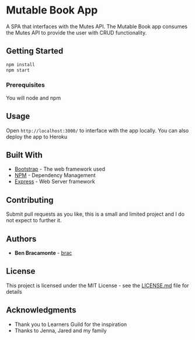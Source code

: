 # Mutable Book App

A SPA that interfaces with the Mutes API. The Mutable Book app consumes the Mutes API to provide the user with CRUD functionality.

## Getting Started

```bash
npm install
npm start
```

### Prerequisites

You will node and npm

## Usage

Open `http://localhost:3000/` to interface with the app locally. You can also deploy the app to Heroku

## Built With

* [Bootstrap](https://getbootstrap.com/) - The web framework used
* [NPM](https://www.npmjs.com/) - Dependency Management
* [Express](http://expressjs.com/) - Web Server framework

## Contributing

Submit pull requests as you like, this is a small and limited project and I do not expect to further it.

## Authors

* **Ben Bracamonte** - [brac](https://github.com/brac)

## License

This project is licensed under the MIT License - see the [LICENSE.md](./LICENSE.md) file for details

## Acknowledgments

* Thank you to Learners Guild for the inspiration
* Thanks to Jenna, Jared and my family